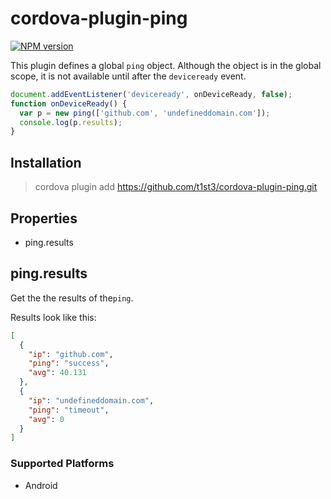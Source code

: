 
# cordova-plugin-ping

[![NPM version](https://img.shields.io/npm/v/cordova-plugin-ping.svg)](https://www.npmjs.org/package/cordova-plugin-ping)

This plugin defines a global `ping` object.
Although the object is in the global scope, it is not available until after the `deviceready` event.

```js
document.addEventListener('deviceready', onDeviceReady, false);
function onDeviceReady() {
  var p = new ping(['github.com', 'undefineddomain.com']);
  console.log(p.results);
}
```

## Installation

> cordova plugin add https://github.com/t1st3/cordova-plugin-ping.git

## Properties

- ping.results

## ping.results

Get the the results of the`ping`.

Results look like this:

```json
[
  {
    "ip": "github.com",
    "ping": "success",
    "avg": 40.131
  },
  {
    "ip": "undefineddomain.com",
    "ping": "timeout",
    "avg": 0
  }
]
```

### Supported Platforms

- Android
